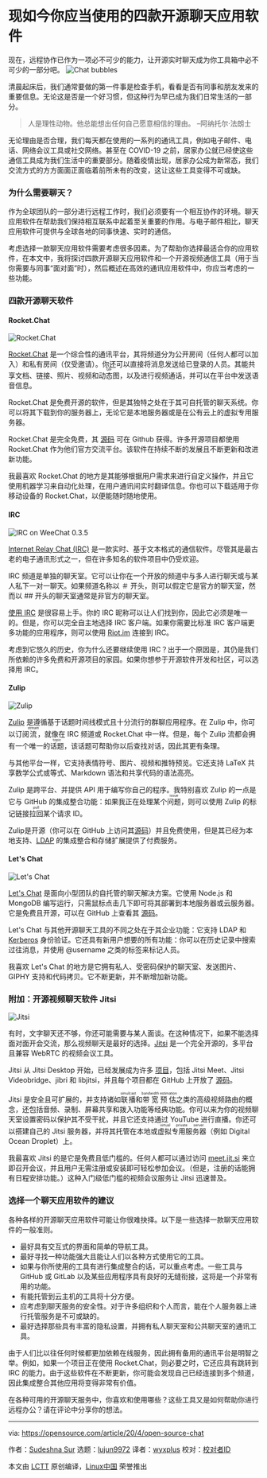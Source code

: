 [#]: collector: (lujun9972)
[#]: translator: (wyxplus)
[#]: reviewer: ( )
[#]: publisher: ( )
[#]: url: ( )
[#]: subject: (4 open source chat applications you should use right now)
[#]: via: (https://opensource.com/article/20/4/open-source-chat)
[#]: author: (Sudeshna Sur https://opensource.com/users/sudeshna-sur)

现如今你应当使用的四款开源聊天应用软件
======

现在，远程协作已作为一项必不可少的能力，让开源实时聊天成为你工具箱中必不可少的一部分吧。
![Chat bubbles][1]


清晨起床后，我们通常要做的第一件事是检查手机，看看是否有同事和朋友发来的重要信息。无论这是否是一个好习惯，但这种行为早已成为我们日常生活的一部分。

>  人是理性动物。他总能想出任何自己愿意相信的理由。
>  –阿纳托尔·法朗士

无论理由是否合理，我们每天都在使用的一系列的通讯工具，例如电子邮件、电话、网络会议工具或社交网络。甚至在 COVID-19 之前，居家办公就已经使这些通信工具成为我们生活中的重要部分。随着疫情出现，居家办公成为新常态，我们交流方式的方方面面正面临着前所未有的改变，这让这些工具变得不可或缺。

### 为什么需要聊天？

作为全球团队的一部分进行远程工作时，我们必须要有一个相互协作的环境。聊天应用软件在帮助我们保持相互联系中起着至关重要的作用。与电子邮件相比，聊天应用软件可提供与全球各地的同事快速、实时的通信。

考虑选择一款聊天应用软件需要考虑很多因素。为了帮助你选择最适合你的应用软件，在本文中，我将探讨四款开源聊天应用软件和一个开源视频通信工具（用于当你需要与同事“面对面”时），然后概述在高效的通讯应用软件中，你应当考虑的一些功能。

### 四款开源聊天软件

#### Rocket.Chat

![Rocket.Chat][2]


[Rocket.Chat][3] 是一个综合性的通讯平台，其将频道分为公开房间（任何人都可以加入）和私有房间（仅受邀请）。你还可以直接将消息发送给已登录的人员。其能共享文档、链接、照片、视频和<ruby>动态图<rt>GIF</rt></ruby>，以及进行视频通话，并可以在平台中发送语音信息。



Rocket.Chat 是免费开源的软件，但是其独特之处在于其可自托管的聊天系统。你可以将其下载到你的服务器上，无论它是本地服务器或是在公有云上的虚拟专用服务器。



Rocket.Chat 是完全免费，其 [源码][4] 可在 Github 获得。许多开源项目都使用 Rocket.Chat 作为他们官方交流平台。该软件在持续不断的发展且不断更新和改进新功能。


我最喜欢 Rocket.Chat 的地方是其能够根据用户需求来进行自定义操作，并且它使用机器学习来自动化处理，在用户通讯间实时翻译信息。你也可以下载适用于你移动设备的 Rocket.Chat，以便能随时随地使用。

#### IRC

![IRC on WeeChat 0.3.5][5]

[Internet Relay Chat (IRC)][6] 是一款实时、基于文本格式的通信软件。尽管其是最古老的电子通讯形式之一，但在许多知名的软件项目中仍受欢迎。


IRC 频道是单独的聊天室。它可以让你在一个开放的频道中与多人进行聊天或与某人私下一对一聊天。如果频道名称以 ＃ 开头，则可以假定它是官方的聊天室，然而以 ## 开头的聊天室通常是非官方的聊天室。

[使用 IRC][7] 是很容易上手。你的 IRC 昵称可以让人们找到你，因此它必须是唯一的。但是，你可以完全自主地选择 IRC 客户端。如果你需要比标准 IRC 客户端更多功能的应用程序，则可以使用 [Riot.im][8] 连接到 IRC。

考虑到它悠久的历史，你为什么还要继续使用 IRC？出于一个原因是，其仍是我们所依赖的许多免费和开源项目的家园。如果你想参于开源软件开发和社区，可以选择用 IRC。

#### Zulip

![Zulip][9]


[Zulip][10] 是遵循基于话题时间线模式且十分流行的群聊应用程序。在 Zulip 中，你可以订阅<ruby>流<rt>stream</rt></ruby>，就像在 IRC 频道或 Rocket.Chat 中一样。但是，每个 Zulip 流都会拥有一个唯一的<ruby>话题<rt>topic</rt></ruby>，该话题可帮助你以后查找对话，因此其更有条理。


与其他平台一样，它支持表情符号、图片、视频和推特预览。它还支持 LaTeX 共享数学公式或等式、Markdown  语法和共享代码的语法高亮。


Zulip 是跨平台、并提供 API 用于编写你自己的程序。我特别喜欢 Zulip 的一点是它与 GitHub 的集成整合功能：如果我正在处理某个<ruby>问题<rt>issue</rt></ruby>，则可以使用 Zulip 的标记链接<ruby>拉回<rt>pull</rt></ruby>某个请求 ID。

Zulip是开源（你可以在 GitHub 上访问其[源码][11]）并且免费使用，但是其已经为本地支持、[LDAP][12] 的集成整合和存储扩展提供了付费服务。

#### Let's Chat

![Let's Chat][13]

[Let's Chat][14] 是面向小型团队的自托管的聊天解决方案。它使用 Node.js 和 MongoDB 编写运行，只需鼠标点击几下即可将其部署到本地服务器或云服务器。它是免费且开源，可以在 GitHub 上查看其 [源码][15]。

Let's Chat 与其他开源聊天工具的不同之处在于其企业功能：它支持 LDAP 和 [Kerberos][16] 身份验证。它还具有新用户想要的所有功能：你可以在历史记录中搜索过往消息，并使用 @username 之类的标签来标记人员。

我喜欢 Let's Chat 的地方是它拥有私人、受密码保护的聊天室、发送图片、GIPHY 支持和代码拷贝。它不断更新，并不断增加新功能。

### 附加：开源视频聊天软件 Jitsi

![Jitsi][17]

有时，文字聊天还不够，你还可能需要与某人面谈。在这种情况下，如果不能选择面对面开会交流，那么视频聊天是最好的选择。[Jitsi][18] 是一个完全开源的，多平台且兼容 WebRTC 的视频会议工具。


Jitsi 从 Jitsi Desktop 开始，已经发展成为许多 [项目][19]，包括 Jitsi Meet、Jitsi Videobridge、jibri 和 libjitsi，并且每个项目都在 GitHub 上开放了 [源码][20]。

Jitsi 是安全且可扩展的，并支持诸如<ruby>联播<rt>simulcast</rt></ruby>和<ruby>带宽预估<rt>bandwidth estimation</rt></ruby>之类的高级视频路由的概念，还包括音频、录制、屏幕共享和拨入功能等经典功能。你可以来为你的视频聊天室设置密码以保护其不受干扰，并且它还支持通过 YouTube 进行直播。你还可以搭建自己的 Jitsi 服务器，并将其托管在本地或<ruby>虚拟专用服务器<rt>virtual private server</rt></ruby>（例如 Digital Ocean Droplet）上。

我最喜欢 Jitsi 的是它是免费且低门槛的。任何人都可以通过访问 [meet.jit.si][21] 来立即召开会议，并且用户无需注册或安装即可轻松参加会议。（但是，注册的话能拥有日程安排功能。）这种入门级低门槛的视频会议服务让 Jitsi 迅速普及。

### 选择一个聊天应用软件的建议

各种各样的开源聊天应用软件可能让你很难抉择。以下是一些选择一款聊天应用软件的一般准则。

  * 最好具有交互式的界面和简单的导航工具。
  * 最好寻找一种功能强大且能让人们以各种方式使用它的工具。
  * 如果与你所使用的工具有进行集成整合的话，可以重点考虑。一些工具与 GitHub 或 GitLab 以及某些应用程序具有良好的无缝衔接，这将是一个非常有用的功能。
  * 有能托管到云主机的工具将十分方便。
  * 应考虑到聊天服务的安全性。对于许多组织和个人而言，能在个人服务器上进行托管服务是不可或缺的。
  * 最好选择那些具有丰富的隐私设置，并拥有私人聊天室和公共聊天室的通讯工具。

由于人们比以往任何时候都更加依赖在线服务，因此拥有备用的通讯平台是明智之举。例如，如果一个项目正在使用 Rocket.Chat，则必要之时，它还应具有跳转到 IRC 的能力。由于这些软件在不断更新，你可能会发现自己已经连接到多个频道，因此集成整合其他应用将变得非常有价值。

在各种可用的开源聊天服务中，你喜欢和使用哪些？这些工具又是如何帮助你进行远程办公？请在评论中分享你的想法。

--------------------------------------------------------------------------------

via: https://opensource.com/article/20/4/open-source-chat

作者：[Sudeshna Sur][a]
选题：[lujun9972][b]
译者：[wyxplus](https://github.com/wyxplus)
校对：[校对者ID](https://github.com/校对者ID)

本文由 [LCTT](https://github.com/LCTT/TranslateProject) 原创编译，[Linux中国](https://linux.cn/) 荣誉推出

[a]: https://opensource.com/users/sudeshna-sur
[b]: https://github.com/lujun9972
[1]: https://opensource.com/sites/default/files/styles/image-full-size/public/lead-images/talk_chat_communication_team.png?itok=CYfZ_gE7 (Chat bubbles)
[2]: https://opensource.com/sites/default/files/uploads/rocketchat.png (Rocket.Chat)
[3]: https://rocket.chat/
[4]: https://github.com/RocketChat/Rocket.Chat
[5]: https://opensource.com/sites/default/files/uploads/irc.png (IRC on WeeChat 0.3.5)
[6]: https://en.wikipedia.org/wiki/Internet_Relay_Chat
[7]: https://opensource.com/article/16/6/getting-started-irc
[8]: https://opensource.com/article/17/5/introducing-riot-IRC
[9]: https://opensource.com/sites/default/files/uploads/zulip.png (Zulip)
[10]: https://zulipchat.com/
[11]: https://github.com/zulip/zulip
[12]: https://en.wikipedia.org/wiki/Lightweight_Directory_Access_Protocol
[13]: https://opensource.com/sites/default/files/uploads/lets-chat.png (Let's Chat)
[14]: https://sdelements.github.io/lets-chat/
[15]: https://github.com/sdelements/lets-chat
[16]: https://en.wikipedia.org/wiki/Kerberos_(protocol)
[17]: https://opensource.com/sites/default/files/uploads/jitsi_0_0.jpg (Jitsi)
[18]: https://jitsi.org/
[19]: https://jitsi.org/projects/
[20]: https://github.com/jitsi
[21]: http://meet.jit.si

